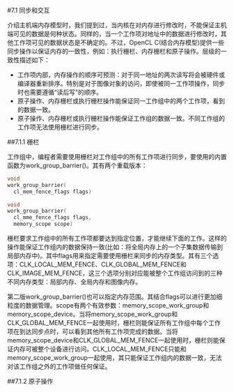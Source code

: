 #7.1 同步和交互

介绍主机端内存模型时，我们提到过，当内核在对内存进行修改时，不能保证主机端可见的数据是何种状态。同样的，当一个工作项对地址中的数据进行修改时，其他工作项可见的数据状态是不确定的。不过，OpenCL C(结合内存模型)提供一些同步操作以保证内存的一致性，例如：执行栅栏、内存栅栏和原子操作。层级的一致性描述如下：

- 工作项内部，内存操作的顺序可预测：对于同一地址的两次读写将会被硬件或编译器重新排序。特别是对于图像对象的访问，即使被同一工作项操作，同步时也需要遵循“读后写”的顺序。
- 原子操作、内存栅栏或执行栅栏操作能保证同一工作组中的两个工作项，看到的数据一致。
- 原子操作、内存栅栏或执行栅栏操作能保证工作组的数据一致。不同工作组的工作项无法使用栅栏进行同步。

##7.1.1 栅栏

工作组中，编程者需要使用栅栏对工作组中的所有工作项进行同步，要使用的内置函数为work_group_barrier()。其有两个重载版本：

```c++
void
work_group_barrier(
  cl_mem_fence_flags flags)
  
void
work_group_barrier(
  cl_mme_fence_flags flags,
  memory_scope scope)
```

栅栏要求工作组中的所有工作项都要达到指定位置，才能继续下面的工作。这样的操作能保证工作组内的数据保持一致(比如：将全局内存上的一个子集数据传输到局部内存中)。其中flags用来指定需要使用栅栏来同步的内存类型。其有三个选项：CLK_LOCAL_MEM_FENCE、CLK_GLOBAL_MEM_FENCE和CLK_IMAGE_MEM_FENCE，这三个选项分别对应能被整个工作组访问到的三种不同内存类型：局部内存、全局内存和图像内存。

第二版work_group_barrier()也可以指定内存范围。其结合flags可以进行更加细粒度的数据管理。scope有两个有效参数：memory_scope_work_group和memory_scope_device。当将memory_scope_work_group和CLK_GLOBAL_MEM_FENCE一起使用时，栅栏则能保证所有工作组中每个工作项在到达同步点时，可以看到其他所有工作项完成的数据。当将memory_scope_device和CLK_GLOBAL_MEM_FENCE一起使用时，栅栏则能保证内存可被整个设备进行访问。CLK_LOCAL_MEM_FENCE只能和memory_scope_work_group一起使用，其只能保证工作组内的数据一致，无法对该工作组之外的工作项做任何保证。

##7.1.2 原子操作


